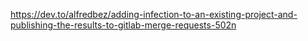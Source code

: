 https://dev.to/alfredbez/adding-infection-to-an-existing-project-and-publishing-the-results-to-gitlab-merge-requests-502n
